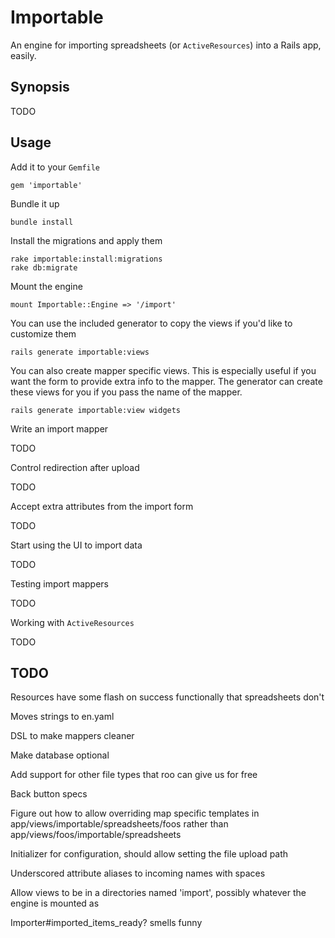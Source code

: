 # Importable #

An engine for importing spreadsheets (or `ActiveResources`) into a Rails app, easily.

## Synopsis ##

  TODO

## Usage ##

Add it to your `Gemfile`

    gem 'importable'

Bundle it up

    bundle install

Install the migrations and apply them

    rake importable:install:migrations
    rake db:migrate

Mount the engine

    mount Importable::Engine => '/import'

You can use the included generator to copy the views if you'd like to customize them

    rails generate importable:views

You can also create mapper specific views. This is especially useful if you want the form to provide extra info to the mapper. The generator can create these views for you if you pass the name of the mapper.

    rails generate importable:view widgets

Write an import mapper

  TODO

Control redirection after upload

  TODO

Accept extra attributes from the import form

  TODO

Start using the UI to import data

  TODO

Testing import mappers

  TODO

Working with `ActiveResources`

  TODO

## TODO ##

Resources have some flash on success functionally that spreadsheets don't

Moves strings to en.yaml

DSL to make mappers cleaner

Make database optional

Add support for other file types that roo can give us for free

Back button specs

Figure out how to allow overriding map specific templates in app/views/importable/spreadsheets/foos rather than app/views/foos/importable/spreadsheets

Initializer for configuration, should allow setting the file upload path

Underscored attribute aliases to incoming names with spaces

Allow views to be in a directories named 'import', possibly whatever the engine is mounted as

Importer#imported_items_ready? smells funny
